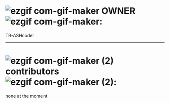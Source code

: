 # ![ezgif com-gif-maker](https://user-images.githubusercontent.com/90879002/143215308-7722e79f-8ac3-4ea6-baf5-285f9368d2c5.png) OWNER ![ezgif com-gif-maker](https://user-images.githubusercontent.com/90879002/143215302-ac516835-5a55-43e3-adf1-c2aeefd7c304.png): 
TR-ASHcoder

----------------------------------------

# ![ezgif com-gif-maker (2)](https://user-images.githubusercontent.com/90879002/143216476-92b0d3f8-3146-46f6-8fcb-c8f5b6988355.png) contributors ![ezgif com-gif-maker (2)](https://user-images.githubusercontent.com/90879002/143216456-d4b88d27-6b74-45b7-8f9c-82a94cee2892.png):

none at the moment





